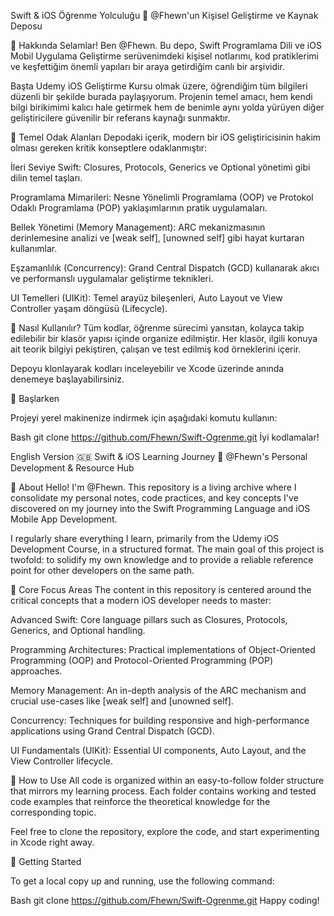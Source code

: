 Swift & iOS Öğrenme Yolculuğu 🍎
@Fhewn'un Kişisel Geliştirme ve Kaynak Deposu

👋 Hakkında
Selamlar! Ben @Fhewn. Bu depo, Swift Programlama Dili ve iOS Mobil Uygulama Geliştirme serüvenimdeki kişisel notlarımı, kod pratiklerimi ve keşfettiğim önemli yapıları bir araya getirdiğim canlı bir arşividir.

Başta Udemy iOS Geliştirme Kursu olmak üzere, öğrendiğim tüm bilgileri düzenli bir şekilde burada paylaşıyorum. Projenin temel amacı, hem kendi bilgi birikimimi kalıcı hale getirmek hem de benimle aynı yolda yürüyen diğer geliştiricilere güvenilir bir referans kaynağı sunmaktır.

🎯 Temel Odak Alanları
Depodaki içerik, modern bir iOS geliştiricisinin hakim olması gereken kritik konseptlere odaklanmıştır:

İleri Seviye Swift: Closures, Protocols, Generics ve Optional yönetimi gibi dilin temel taşları.

Programlama Mimarileri: Nesne Yönelimli Programlama (OOP) ve Protokol Odaklı Programlama (POP) yaklaşımlarının pratik uygulamaları.

Bellek Yönetimi (Memory Management): ARC mekanizmasının derinlemesine analizi ve [weak self], [unowned self] gibi hayat kurtaran kullanımlar.

Eşzamanlılık (Concurrency): Grand Central Dispatch (GCD) kullanarak akıcı ve performanslı uygulamalar geliştirme teknikleri.

UI Temelleri (UIKit): Temel arayüz bileşenleri, Auto Layout ve View Controller yaşam döngüsü (Lifecycle).

📁 Nasıl Kullanılır?
Tüm kodlar, öğrenme sürecimi yansıtan, kolayca takip edilebilir bir klasör yapısı içinde organize edilmiştir. Her klasör, ilgili konuya ait teorik bilgiyi pekiştiren, çalışan ve test edilmiş kod örneklerini içerir.

Depoyu klonlayarak kodları inceleyebilir ve Xcode üzerinde anında denemeye başlayabilirsiniz.

🚀 Başlarken

Projeyi yerel makinenize indirmek için aşağıdaki komutu kullanın:

Bash
git clone https://github.com/Fhewn/Swift-Ogrenme.git
İyi kodlamalar!






English Version 🇬🇧
Swift & iOS Learning Journey 🍎
@Fhewn's Personal Development & Resource Hub

👋 About
Hello! I'm @Fhewn. This repository is a living archive where I consolidate my personal notes, code practices, and key concepts I've discovered on my journey into the Swift Programming Language and iOS Mobile App Development.

I regularly share everything I learn, primarily from the Udemy iOS Development Course, in a structured format. The main goal of this project is twofold: to solidify my own knowledge and to provide a reliable reference point for other developers on the same path.

🎯 Core Focus Areas
The content in this repository is centered around the critical concepts that a modern iOS developer needs to master:

Advanced Swift: Core language pillars such as Closures, Protocols, Generics, and Optional handling.

Programming Architectures: Practical implementations of Object-Oriented Programming (OOP) and Protocol-Oriented Programming (POP) approaches.

Memory Management: An in-depth analysis of the ARC mechanism and crucial use-cases like [weak self] and [unowned self].

Concurrency: Techniques for building responsive and high-performance applications using Grand Central Dispatch (GCD).

UI Fundamentals (UIKit): Essential UI components, Auto Layout, and the View Controller lifecycle.

📁 How to Use
All code is organized within an easy-to-follow folder structure that mirrors my learning process. Each folder contains working and tested code examples that reinforce the theoretical knowledge for the corresponding topic.

Feel free to clone the repository, explore the code, and start experimenting in Xcode right away.

🚀 Getting Started

To get a local copy up and running, use the following command:

Bash
git clone https://github.com/Fhewn/Swift-Ogrenme.git
Happy coding!

